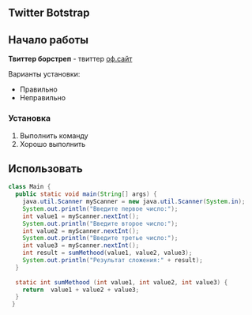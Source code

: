 ## Twitter Botstrap 

## Начало работы
**Твиттер борстреп** - твиттер [оф.сайт](https://netology.ru/)


Варианты установки:
* Правильно
* Неправильно


### Установка

1. Выполнить команду
1. Хорошо выполнить

## Использовать

```java
class Main {
  public static void main(String[] args) {
    java.util.Scanner myScanner = new java.util.Scanner(System.in);
    System.out.println("Введите первое число:");
    int value1 = myScanner.nextInt();
    System.out.println("Введите второе число:");
    int value2 = myScanner.nextInt();
    System.out.println("Введите третье число:");
    int value3 = myScanner.nextInt();
    int result = sumMethood(value1, value2, value3);
    System.out.println("Результат сложения:" + result);
  }
  
  static int sumMethood (int value1, int value2, int value3) {
    return  value1 + value2 + value3;
  }
 }
```

